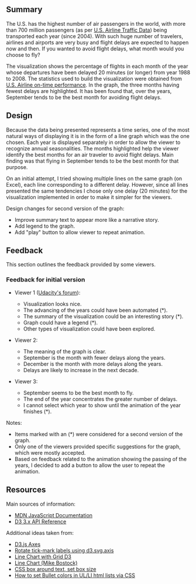 
## Summary

The U.S. has the highest number of air passengers in the world, with more 
than 700 million passengers 
(as per [U.S. Airline Traffic Data](https://www.rita.dot.gov/bts/press_releases/bts013_17)) 
being transported each  year (since 2004). 
With such huge number of travelers, airlines and airports are very busy and 
flight delays are expected to happen now and then. If you wanted to avoid 
flight delays, what month would you choose to fly?  

The visualization shows the percentage of flights in each month of the year
whose departures have been delayed 20 minutes (or longer) from year 1988 to 
2008. The statistics used to build the visualization were obtained from 
[U.S. Airline on-time performance](http://stat-computing.org/dataexpo/2009/).
In the graph, the three months having fewest delays are highlighted.
It has been found that, over the years, September tends to be the best month
for avoiding flight delays.


## Design

Because the data being presented represents a time series, one of the most 
natural ways of displaying it is in the form of a line graph which was the
one chosen. Each year is displayed separately in order to allow the viewer
to recognize annual seasonalities. The months highlighted help the viewer
identify the best months for an air traveler to avoid flight delays. Main
finding was that flying in September tends to be the best month for that
purpose.

On an initial attempt, I tried showing multiple lines on the same graph (on 
Excel), each line corresponding to a different delay. However, since all lines
presented the same tendencies I chose only one delay (20 minutes) for the 
visualization implemented in order to make it simpler for the viewers.

Design changes for second version of the graph:

- Improve summary text to appear more like a narrative story.
- Add legend to the graph.
- Add "play" button to allow viewer to repeat animation.


## Feedback

This section outlines the feedback provided by some viewers.

### Feedback for initial version

- Viewer 1 ([Udacity's forum](https://discussions.udacity.com/t/feedback-needed-us-flights-delays/296249/2?u=rogerio.borin)):

	- Visualization looks nice.
	- The advancing of the years could have been automated (*).
	- The summary of the visualization could be an interesting story (*).
	- Graph could have a legend (*).
	- Other types of visualization could have been explored.

- Viewer 2:

	- The meaning of the graph is clear.
	- September is the month with fewer delays along the years.
	- December is the month with more delays along the years.
	- Delays are likely to increase in the next decade.

- Viewer 3:

	- September seems to be the best month to fly.
	- The end of the year concentrates the greater number of delays.
	- I cannot select which year to show until the animation of the
	  year finishes (*).

Notes:

- Items marked with an (*) were considered for a second version of the 
  graph.
- Only one of the viewers provided specific suggestions for the graph,
  which were mostly accepted.
- Based on feedback related to the animation showing the passing of the
  years, I decided to add a button to allow the user to repeat the 
  animation.


## Resources

Main sources of information:

* [MDN JavaScript Documentation](https://developer.mozilla.org/en-US/docs/Web/JavaScript)
* [D3 3.x API Reference](https://github.com/d3/d3-3.x-api-reference/blob/master/API-Reference.md)

Additional ideas taken from:

* [D3.js Axes](https://www.dashingd3js.com/d3js-axes)
* [Rotate tick-mark labels using d3.svg.axis](https://groups.google.com/forum/?fromgroups#!topic/d3-js/heOBPQF3sAY)
* [Line Chart with Grid D3](http://bl.ocks.org/hunzy/11110940)
* [Line Chart (Mike Bostock)](https://bl.ocks.org/mbostock/3883245)
* [CSS box around text, set box size](https://stackoverflow.com/questions/32040635/css-box-around-text-set-box-size)
* [How to set Bullet colors in UL/LI html lists via CSS](https://stackoverflow.com/questions/5306640/how-to-set-bullet-colors-in-ul-li-html-lists-via-css-without-using-any-images-or)

